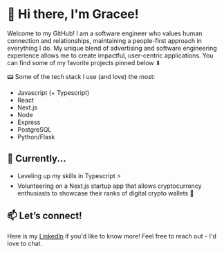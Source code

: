 # 🤠 Hi there, I'm Gracee! 

Welcome to my GitHub! I am a software engineer who values human connection and relationships, maintaining a people-first approach in everything I do. My unique blend of advertising and software engineering experience allows me to create impactful, user-centric applications. 
You can find some of my favorite projects pinned below ⬇

📟 Some of the tech stack I use (and love) the most:
- Javascript (+ Typescript)
- React
- Next.js
- Node
- Express
- PostgreSQL
- Python/Flask

## 📌 Currently...
- Leveling up my skills in Typescript ⚡
- Volunteering on a Next.js startup app that allows cryptocurrency enthusiasts to showcase their ranks of digital crypto wallets 💱

## 📫 Let’s connect!
Here is my [LinkedIn](https://www.linkedin.com/in/graceegallivan/) if you'd like to know more! Feel free to reach out - I'd love to chat.

<!--
**graceegal/graceegal** is a ✨ _special_ ✨ repository because its `README.md` (this file) appears on your GitHub profile.

Here are some ideas to get you started:

- 🔭 I’m currently working on ...
- 🌱 I’m currently learning ...
- 👯 I’m looking to collaborate on ...
- 🤔 I’m looking for help with ...
- 💬 Ask me about ...
- 📫 How to reach me: ...
- 😄 Pronouns: ...
- ⚡ Fun fact: ...
-->
